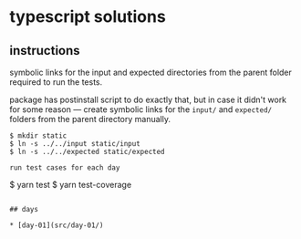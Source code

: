 # typescript solutions

## instructions

symbolic links for the input and expected directories
from the parent folder required to run the tests.

package has postinstall script to do exactly that,
but in case it didn't work for some reason —
create symbolic links for the `input/` and `expected/` folders
from the parent directory manually.

```
$ mkdir static
$ ln -s ../../input static/input
$ ln -s ../../expected static/expected

run test cases for each day

```
$ yarn test
$ yarn test-coverage
```

## days

* [day-01](src/day-01/)
